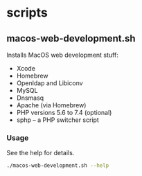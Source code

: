 # scripts

## macos-web-development.sh

Installs MacOS web development stuff:
- Xcode
- Homebrew
- Openldap and Libiconv
- MySQL
- Dnsmasq
- Apache (via Homebrew)
- PHP versions 5.6 to 7.4 (optional)
- sphp – a PHP switcher script

### Usage

See the help for details.

```bash
./macos-web-development.sh --help
```